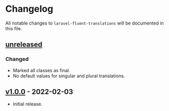 # Changelog

All notable changes to `laravel-fluent-translations` will be documented in this file.

## [unreleased]

### Changed

- Marked all classes as final.
- No default values for singular and plural translations.

## [v1.0.0] - 2022-02-03

- Initial release.

[Unreleased]: https://github.com/maartenpaauw/laravel-fluent-translations/compare/v1.0.0...HEAD
[v1.0.0]: https://github.com/maartenpaauw/laravel-fluent-translations/releases/tag/v1.0.0
